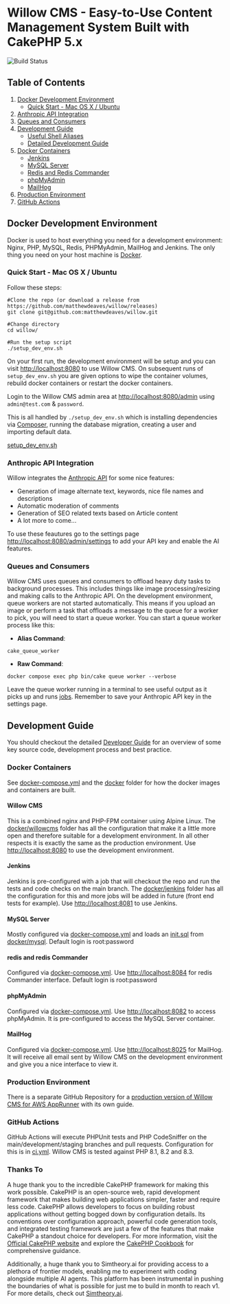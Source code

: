 # Willow CMS - Easy-to-Use Content Management System Built with CakePHP 5.x

![Build Status](https://github.com/matthewdeaves/willow/workflows/CI/badge.svg)

## Table of Contents
1. [Docker Development Environment](#docker-development-environment)
   - [Quick Start - Mac OS X / Ubuntu](#quick-start---mac-os-x--ubuntu)
2. [Anthropic API Integration](#anthropic-api-integration)
3. [Queues and Consumers](#queues-and-consumers)
4. [Development Guide](#development-guide)
   - [Useful Shell Aliases](#useful-shell-aliases)
   - [Detailed Development Guide](https://github.com/matthewdeaves/willow/blob/main/DeveloperGuide.md)
5. [Docker Containers](#docker-containers)
   - [Jenkins](#jenkins)
   - [MySQL Server](#mysql-server)
   - [Redis and Redis Commander](#redis-and-redis-commander)
   - [phpMyAdmin](#phpmyadmin)
   - [MailHog](#mailhog)
6. [Production Environment](#production-environment)
7. [GitHub Actions](#github-actions)

## Docker Development Environment
Docker is used to host everything you need for a development environment: Nginx, PHP, MySQL, Redis, PHPMyAdmin, MailHog and Jenkins. The only thing you need on your host machine is [Docker](https://www.docker.com).

### Quick Start - Mac OS X / Ubuntu

Follow these steps:

```
#Clone the repo (or download a release from https://github.com/matthewdeaves/willow/releases)
git clone git@github.com:matthewdeaves/willow.git

#Change directory
cd willow/

#Run the setup script
./setup_dev_env.sh
```

On your first run, the development environment will be setup and you can visit [http://localhost:8080](http://localhost:8080) to use Willow CMS. On subsequent runs of `setup_dev_env.sh` you are given options to wipe the container volumes, rebuild docker containers or restart the docker containers.

Login to the Willow CMS admin area at [http://localhost:8080/admin](http://localhost:8080/admin) using `admin@test.com` & `password`.

This is all handled by `./setup_dev_env.sh` which is installing dependencies via [Composer](https://getcomposer.org/), running the database migration, creating a user and importing default data.

[setup_dev_env.sh](https://github.com/matthewdeaves/willow/blob/main/setup_dev_env.sh)

### Anthropic API Integration
Willow integrates the [Anthropic API](https://console.anthropic.com/dashboard) for some nice features:

* Generation of image alternate text, keywords, nice file names and descriptions
* Automatic moderation of comments
* Generation of SEO related texts based on Article content
* A lot more to come...

To use these feautures go to the settings page [http://localhost:8080/admin/settings](http://localhost:8080/admin/settings) to add your API key and enable the AI features.

### Queues and Consumers
Willow CMS uses queues and consumers to offload heavy duty tasks to background processes. This includes things like image processing/resizing and making calls to the Anthropic API. On the development environment, queue workers are not started automatically. This means if you upload an image or perform a task that offloads a message to the queue for a worker to pick, you will need to start a queue worker. You can start a queue worker process like this:

- **Alias Command**: 
```
cake_queue_worker
```
- **Raw Command**: 
```
docker compose exec php bin/cake queue worker --verbose
```
Leave the queue worker running in a terminal to see useful output as it picks up and runs [jobs](https://github.com/matthewdeaves/willow/tree/main/src/Job). Remember to save your Anthropic API key in the settings page.

## Development Guide
You should checkout the detailed [Developer Guide](https://github.com/matthewdeaves/willow/blob/main/DeveloperGuide.md) for an overview of some key source code, development process and best practice.



### Docker Containers
See [docker-compose.yml](https://raw.githubusercontent.com/matthewdeaves/willow/refs/heads/main/docker-compose.yml) and the [docker](https://github.com/matthewdeaves/willow/tree/main/docker) folder for how the docker images and containers are built.

#### Willow CMS
This is a combined nginx and PHP-FPM container using Alpine Linux. The [docker/willowcms](https://github.com/matthewdeaves/willow/tree/main/docker/willowcms) folder has all the configuration that make it a little more open and therefore suitable for a development environment. In all other respects it is exactly the same as the production environment. Use [http://localhost:8080](http://localhost:8080) to use the development environment.

#### Jenkins 
Jenkins is pre-configured with a job that will checkout the repo and run the tests and code checks on the main branch. The [docker/jenkins](https://github.com/matthewdeaves/willow/tree/main/docker/jenkins) folder has all the configuration for this and more jobs will be added in future (front end tests for example). Use [http://localhost:8081](http://localhost:8081) to use Jenkins.

#### MySQL Server
Mostly configured via [docker-compose.yml](https://github.com/matthewdeaves/willow/blob/2a3dc5c9a3629b99797c586c938ed94a756b15fc/docker-compose.yml#L3) and loads an [init.sql](https://github.com/matthewdeaves/willow/blob/main/docker/mysql/init.sql) from [docker/mysql](https://github.com/matthewdeaves/willow/tree/main/docker/mysql). Default login is root:password

#### redis and redis Commander
Configured via [docker-compose.yml](https://github.com/matthewdeaves/willow/blob/2a3dc5c9a3629b99797c586c938ed94a756b15fc/docker-compose.yml#L69). Use [http://localhost:8084](http://localhost:8084) for redis Commander interface. Default login is root:password

#### phpMyAdmin
Configured via [docker-compose.yml](https://github.com/matthewdeaves/willow/blob/2a3dc5c9a3629b99797c586c938ed94a756b15fc/docker-compose.yml#L37). Use [http://localhost:8082](http://localhost:8082) to access phpMyAdmin. It is pre-configured to access the MySQL Server container.

#### MailHog
Configured via [docker-compose.yml](https://github.com/matthewdeaves/willow/blob/2a3dc5c9a3629b99797c586c938ed94a756b15fc/docker-compose.yml#L63). Use [http://localhost:8025](http://localhost:8025) for MailHog. It will receive all email sent by Willow CMS on the development environment and give you a nice interface to view it.

### Production Environment
There is a separate GitHub Repository for a [production version of Willow CMS for AWS AppRunner](https://github.com/matthewdeaves/willow_cms_production_deployment) with its own guide.

### GitHub Actions
GitHub Actions will execute PHPUnit tests and PHP CodeSniffer on the main/development/staging branches and pull requests. Configuration for this is in [ci.yml](https://github.com/matthewdeaves/willow/blob/main/.github/workflows/ci.yml). Willow CMS is tested against PHP 8.1, 8.2 and 8.3.

### Thanks To

A huge thank you to the incredible CakePHP framework for making this work possible. CakePHP is an open-source web, rapid development framework that makes building web applications simpler, faster and require less code. CakePHP allows developers to focus on building robust applications without getting bogged down by configuration details. Its conventions over configuration approach, powerful code generation tools, and integrated testing framework are just a few of the features that make CakePHP a standout choice for developers. For more information, visit the [Official CakePHP website](https://cakephp.org) and explore the [CakePHP Cookbook](https://book.cakephp.org) for comprehensive guidance.

Additionally, a huge thank you to Simtheory.ai for providing access to a plethora of frontier models, enabling me to experiment with coding alongside multiple AI agents. This platform has been instrumental in pushing the boundaries of what is possible for just me to build in month to reach v1. For more details, check out [Simtheory.ai](https://simtheory.ai).